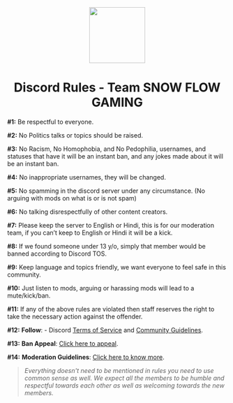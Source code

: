 <div align="center">
    <img src="https://cdn.discordapp.com/attachments/936207431179067412/936508957491621942/OIP_18.jpg" width="128px" style="max-width:100%;">
    <h1>Discord Rules - Team SNOW FLOW GAMING</h1>
</div>

**#1:** Be respectful to everyone.

**#2:** No Politics talks or topics should be raised.

**#3:** No Racism, No Homophobia, and No Pedophilia, usernames, and statuses that have it will be an instant ban, and any jokes made about it will be an instant ban.

**#4:** No inappropriate usernames, they will be changed.

**#5:** No spamming in the discord server under any circumstance. 
(No arguing with mods on what is or is not spam)

**#6:** No talking disrespectfully of other content creators.

**#7:** Please keep the server to English or Hindi, this is for our moderation team, if you can’t keep to English or Hindi it will be a kick.

**#8:** If we found someone under 13 y/o, simply that member would be banned according to Discord TOS.

**#9:** Keep language and topics friendly, we want everyone to feel safe in this community.

**#10:** Just listen to mods, arguing or harassing mods will lead to a mute/kick/ban.
 
**#11:** If any of the above rules are violated then staff reserves the right to take the necessary action against the offender.

**#12:** **Follow**: - Discord [Terms of Service](https://dis.gd/tos) and [Community Guidelines](https://dis.gd/guidelines).
 
**#13:** **Ban Appeal**: [Click here to appeal](https://docs.google.com/forms/d/e/1FAIpQLScnvvGQO-rPVxEq2_dArObABe-VDldP9JFMYG6SvB0F-UN4cQ/viewform?usp=sf_link).
 
**#14:** **Moderation Guidelines**: [Click here to know more](https://trello.com/b/KpOyYPjn/discord-server-rules-by-xynox).

> *Everything doesn't need to be mentioned in rules you need to use common sense as well. We expect all the members to be humble and respectful towards each other as well as welcoming towards the new members.*
